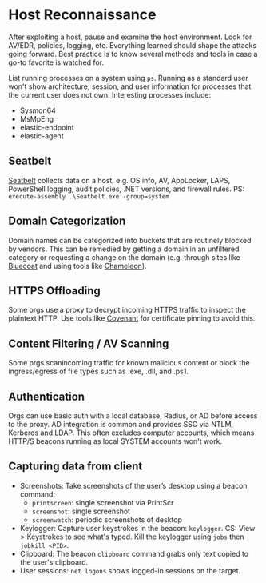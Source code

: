 # Host Reconnaissance

After exploiting a host, pause and examine the host environment. Look for AV/EDR, policies, logging, etc. Everything learned should shape the attacks going forward. Best practice is to know several methods and tools in case a go-to favorite is watched for.

List running processes on a system using ```ps```. Running as a standard user won't show architecture, session, and user information for processes that the current user does not own. Interesting processes  include:
* Sysmon64
* MsMpEng
* elastic-endpoint
* elastic-agent

## Seatbelt

[Seatbelt](https://github.com/GhostPack/Seatbelt) collects data on a host, e.g. OS info, AV, AppLocker, LAPS, PowerShell logging, audit policies, .NET versions, and firewall rules. PS: ```execute-assembly .\Seatbelt.exe -group=system```

## Domain Categorization

Domain names can be categorized into buckets that are routinely blocked by vendors. This can be remedied by getting a domain in an unfiltered category or requesting a change on the domain (e.g. through sites like [Bluecoat](https://sitereview.bluecoat.com) and using tools like [Chameleon](https://github.com/mdsecactivebreach/Chameleon)).

## HTTPS Offloading

Some orgs use a proxy to decrypt incoming HTTPS traffic to inspect the plaintext HTTP. Use tools like [Covenant](https://github.com/cobbr/Covenant) for certificate pinning to avoid this.

## Content Filtering / AV Scanning

Some prgs scanincoming traffic for known malicious content or block the ingress/egress of file types such as .exe, .dll, and .ps1.

## Authentication

Orgs can use basic auth with a local database, Radius, or AD before access to the proxy. AD integration is common and provides SSO via NTLM, Kerberos and LDAP. This often excludes computer accounts, which means HTTP/S beacons running as local SYSTEM accounts won't work.

## Capturing data from client

* Screenshots: Take screenshots of the user’s desktop using a beacon command:
  * ```printscreen```: single screenshot via PrintScr
  * ```screenshot```: single screenshot
  * ```screenwatch```: periodic screenshots of desktop
* Keylogger: Capture user keystrokes in the beacon: ```keylogger```. CS: View > Keystrokes to see what's typed. Kill the keylogger using ```jobs``` then ```jobkill <PID>```.
* Clipboard: The beacon ```clipboard``` command grabs only text copied to the user's clipboard.
* User sessions: ```net logons``` shows logged-in sessions on the target.




